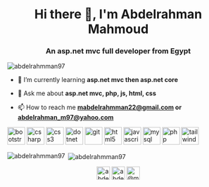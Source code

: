 <!--
### Hi there 👋


**abdelrahmman97/abdelrahmman97** is a ✨ _special_ ✨ repository because its `README.md` (this file) appears on your GitHub profile.

Here are some ideas to get you started:

- 🔭 I’m currently working on ...
- 🌱 I’m currently learning ...
- 👯 I’m looking to collaborate on ...
- 🤔 I’m looking for help with ...
- 💬 Ask me about ...
- 📫 How to reach me: ...
- 😄 Pronouns: ...
- ⚡ Fun fact: ...
-->

<h1 align="center">Hi there 👋, I'm Abdelrahman Mahmoud</h1>
<h3 align="center">An asp.net mvc full developer from Egypt</h3>

<p align="left"> <img src="https://komarev.com/ghpvc/?username=abdelrahmman97" alt="abdelrahmman97" /> </p>

- 🌱 I’m currently learning **asp.net mvc then asp.net core**

- 💬 Ask me about **asp.net mvc, php, js, html, css**

- 📫 How to reach me **mabdelrahmman22@gmail.com or abdelrahman_m97@yahoo.com**

<p align="left"><img src="https://devicons.github.io/devicon/devicon.git/icons/bootstrap/bootstrap-plain.svg" alt="bootstrap" width="40" height="40"/> <img src="https://devicons.github.io/devicon/devicon.git/icons/csharp/csharp-original.svg" alt="csharp" width="40" height="40"/> <img src="https://devicons.github.io/devicon/devicon.git/icons/css3/css3-original-wordmark.svg" alt="css3" width="40" height="40"/> <img src="https://devicons.github.io/devicon/devicon.git/icons/dot-net/dot-net-original-wordmark.svg" alt="dotnet" width="40" height="40"/> <img src="https://www.vectorlogo.zone/logos/git-scm/git-scm-icon.svg" alt="git" width="40" height="40"/> <img src="https://devicons.github.io/devicon/devicon.git/icons/html5/html5-original-wordmark.svg" alt="html5" width="40" height="40"/> <img src="https://devicons.github.io/devicon/devicon.git/icons/javascript/javascript-original.svg" alt="javascript" width="40" height="40"/> <img src="https://devicons.github.io/devicon/devicon.git/icons/mysql/mysql-original-wordmark.svg" alt="mysql" width="40" height="40"/> <img src="https://devicons.github.io/devicon/devicon.git/icons/php/php-original.svg" alt="php" width="40" height="40"/> <img src="https://www.vectorlogo.zone/logos/tailwindcss/tailwindcss-icon.svg" alt="tailwind" width="40" height="40"/></p><p><img align="left" src="https://github-readme-stats.vercel.app/api/top-langs/?username=abdelrahmman97&layout=compact&hide=html" alt="abdelrahmman97" /></p>

<p>&nbsp;<img align="center" src="https://github-readme-stats.vercel.app/api?username=abdelrahmman97&show_icons=true" alt="abdelrahmman97" /></p>

<p align="center">
<a href="https://linkedin.com/in/abdelrahman1097" target="blank"><img align="center" src="https://cdn.jsdelivr.net/npm/simple-icons@3.0.1/icons/linkedin.svg" alt="abdelrahman1097" height="30" width="30" /></a>
<a href="https://fb.com/abdelrahman.m97" target="blank"><img align="center" src="https://cdn.jsdelivr.net/npm/simple-icons@3.0.1/icons/facebook.svg" alt="abdelrahman.m97" height="30" width="30" /></a>
<a href="https://medium.com/@mabdelrahmman22" target="blank"><img align="center" src="https://cdn.jsdelivr.net/npm/simple-icons@3.0.1/icons/medium.svg" alt="@mabdelrahmman22" height="30" width="30" /></a>
</p>
